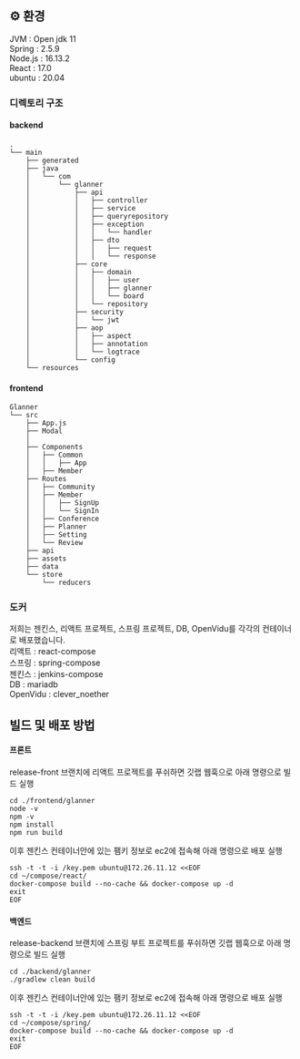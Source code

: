 ## ⚙️ 환경
JVM : Open jdk 11 <br>
Spring : 2.5.9 <br>
Node.js : 16.13.2 <br>
React : 17.0 <br>
ubuntu : 20.04 <br>

### 디렉토리 구조
#### backend
```
.
└── main
    ├── generated
    ├── java
    │   └── com
    │       └── glanner
    │           ├── api
    │           │   ├── controller
    │           │   ├── service
    │           │   ├── queryrepository
    │           │   ├── exception
    │           │   │   └── handler
    │           │   ├── dto
    │           │   │   ├── request
    │           │   │   └── response
    │           ├── core
    │           │   ├── domain
    │           │   │   ├── user
    │           │   │   ├── glanner
    │           │   │   └── board
    │           │   └── repository
    │           ├── security
    │           │   └── jwt
    │           ├── aop
    │           │   ├── aspect
    │           │   ├── annotation
    │           │   └── logtrace
    │           └── config
    └── resources
```

#### frontend
```
Glanner
└── src
    ├── App.js
    ├── Modal
    │	
    ├── Components 
    │   ├── Common
    │   │   ├── App
    │   ├── Member
    ├── Routes
    │   ├── Community
    │   ├── Member
    │   │   ├── SignUp
    │   │   └── SignIn
    │   ├── Conference
    │   ├── Planner
    │   ├── Setting
    │   └── Review
    ├── api
    ├── assets
    ├── data
    └── store
        └── reducers
```
### 도커
저희는 젠킨스, 리액트 프로젝트, 스프링 프로젝트, DB, OpenVidu를 각각의 컨테이너로 배포했습니다. <br>
리액트 : react-compose <br>
스프링 : spring-compose <br>
젠킨스 : jenkins-compose <br>
DB : mariadb <br>
OpenVidu : clever_noether <br>

## 빌드 및 배포 방법
#### 프론트 <br>
release-front 브랜치에 리액트 프로젝트를 푸쉬하면 깃랩 웹훅으로 아래 명령으로 빌드 실행 <br>

```
cd ./frontend/glanner
node -v
npm -v
npm install
npm run build
```

이후 젠킨스 컨테이너안에 있는 팸키 정보로 ec2에 접속해 아래 명령으로 배포 실행 <br>

```
ssh -t -t -i /key.pem ubuntu@172.26.11.12 <<EOF
cd ~/compose/react/
docker-compose build --no-cache && docker-compose up -d
exit
EOF
```

#### 백엔드
release-backend 브랜치에 스프링 부트 프로젝트를 푸쉬하면 깃랩 웹훅으로 아래 명령으로 빌드 실행 <br>

```
cd ./backend/glanner
./gradlew clean build
```
이후 젠킨스 컨테이너안에 있는 팸키 정보로 ec2에 접속해 아래 명령으로 배포 실행 <br>

```
ssh -t -t -i /key.pem ubuntu@172.26.11.12 <<EOF
cd ~/compose/spring/
docker-compose build --no-cache && docker-compose up -d
exit
EOF
```


